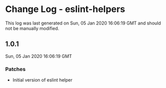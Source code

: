 # Change Log - eslint-helpers

This log was last generated on Sun, 05 Jan 2020 16:06:19 GMT and should not be manually modified.

## 1.0.1
Sun, 05 Jan 2020 16:06:19 GMT

### Patches

- Initial version of eslint helper

